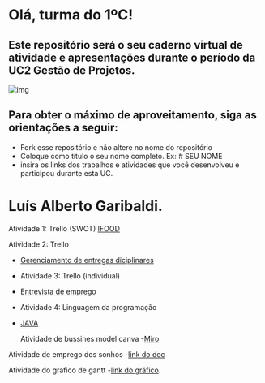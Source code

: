 # Olá, turma do 1ºC! 
## Este repositório será o seu caderno virtual de atividade e apresentações durante o período da UC2 Gestão de Projetos. 

![img](https://blog.acelerato.com/wp-content/uploads/2020/08/5-beneficios-da-gesta%CC%83o-de-projetos-para-a-sua-empresa-1200x640.png)

## Para obter o máximo de aproveitamento, siga as orientações a seguir:

- Fork esse repositório e não altere no nome do repositório
- Coloque como título o seu nome completo. Ex: # SEU NOME
- insira os links dos trabalhos e atividades que você desenvolveu e participou durante esta UC.

# Luís Alberto Garibaldi.

Atividade 1: Trello (SWOT)
[IFOOD](https://trello.com/invite/b/Hs02Y6bG/ATTIf2b2ab0acc26013a66d818c05763ecae0DDB4932/ifood)

Atividade 2: Trello 
- [Gerenciamento de entregas diciplinares](https://trello.com/invite/b/I1S2d8iI/ATTIffefa1573b8ec62cdc3d213fc1af1f592DE63E64/gerenciamento-de-entregas-disciplinares-1)

- Atividade 3: Trello (individual)
- [Entrevista de emprego](https://trello.com/invite/b/ov0kqVme/ATTI9fbff80847e68f1c37ba5ffa9fc02ecfD32D34E3/entrevista-de-emprego)

- Atividade 4: Linguagem da programação

- [JAVA](https://www.canva.com/design/DAGEjciwvGs/vSqc2OGltcH_2QQ1LCnF5w/edit?utm_content=DAGEjciwvGs&utm_campaign=designshare&utm_medium=link2&utm_source=sharebutton)



  Atividade de bussines model canva
  -[Miro](https://miro.com/app/board/uXjVKFpyvmc=/?share_link_id=536069724515)

Atividade de emprego dos sonhos
-[link do doc](https://docs.google.com/document/d/16kxIdB1ax_QKCeAg1sIHfqy_zNFxtOjiBr9baJRe8KI/edit?usp=sharing)


Atividade do grafico de gantt
-[link do gráfico](https://docs.google.com/spreadsheets/d/1ewqQmUoS09z-dSF6Pn1uhlkEblI-ztx5bs8cDV_n3d8/edit?usp=sharing).
